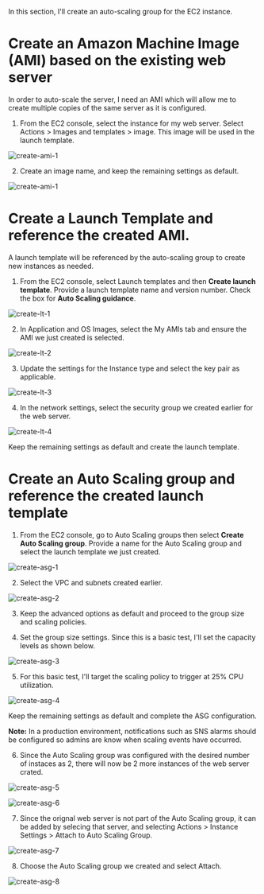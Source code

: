 In this section, I'll create an auto-scaling group for the EC2 instance.

# Create an Amazon Machine Image (AMI) based on the existing web server

In order to auto-scale the server, I need an AMI which will allow me to create multiple copies of the same server as it is configured.

1. From the EC2 console, select the instance for my web server. Select Actions > Images and templates > image. This image will be used in the launch template.

![create-ami-1](images/create-ami-1.png)

2. Create an image name, and keep the remaining settings as default.

![create-ami-1](images/create-ami-2.png)

# Create a Launch Template and reference the created AMI.

A launch template will be referenced by the auto-scaling group to create new instances as needed.

1. From the EC2 console, select Launch templates and then **Create launch template**. Provide a launch template name and version number. Check the box for **Auto Scaling guidance**.

![create-lt-1](images/create-lt-1.png)

2. In Application and OS Images, select the My AMIs tab and ensure the AMI we just created is selected.

![create-lt-2](images/create-lt-2.png)

3. Update the settings for the Instance type and select the key pair as applicable.

![create-lt-3](images/create-lt-3.png)

4. In the network settings, select the security group we created earlier for the web server.

![create-lt-4](images/create-lt-4.png)

Keep the remaining settings as default and create the launch template.

# Create an Auto Scaling group and reference the created launch template

1. From the EC2 console, go to Auto Scaling groups then select **Create Auto Scaling group**. Provide a name for the Auto Scaling group and select the launch template we just created.

![create-asg-1](images/create-asg-1.png)

2. Select the VPC and subnets created earlier.

![create-asg-2](images/create-asg-2.png)

3. Keep the advanced options as default and proceed to the group size and scaling policies.

4. Set the group size settings. Since this is a basic test, I'll set the capacity levels as shown below.

![create-asg-3](images/create-asg-3.png)

5. For this basic test, I'll target the scaling policy to trigger at 25% CPU utilization.

![create-asg-4](images/create-asg-4.png)

Keep the remaining settings as default and complete the ASG configuration.

**Note:** In a production environment, notifications such as SNS alarms should be configured so admins are know when scaling events have occurred.

6. Since the Auto Scaling group was configured with the desired number of instaces as 2, there will now be 2 more instances of the web server crated.

![create-asg-5](images/create-asg-5.png)

![create-asg-6](images/create-asg-6.png)

7. Since the orignal web server is not part of the Auto Scaling group, it can be added by selecing that server, and selecting Actions > Instance Settings > Attach to Auto Scaling Group.

![create-asg-7](images/create-asg-7.png)

8. Choose the Auto Scaling group we created and select Attach.

![create-asg-8](images/create-asg-8.png)

